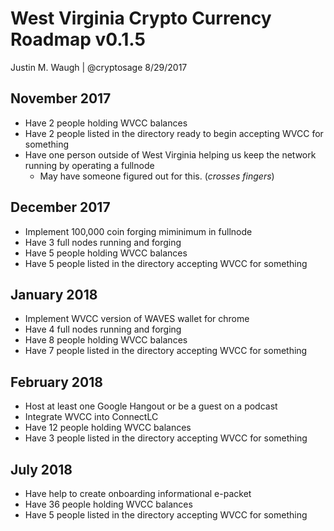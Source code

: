 # West Virginia Crypto Currency Roadmap v0.1.5
Justin M. Waugh | @cryptosage
8/29/2017

November 2017
----------------

* Have 2 people holding WVCC balances
* Have 2 people listed in the directory ready to begin accepting WVCC for something
* Have one person outside of West Virginia helping us keep the network running by operating a fullnode
  - May have someone figured out for this. (*crosses fingers*)
  

December 2017
----------------

* Implement 100,000 coin forging miminimum in fullnode
* Have 3 full nodes running and forging
* Have 5 people holding WVCC balances
* Have 5 people listed in the directory accepting WVCC for something


January 2018
----------------

* Implement WVCC version of WAVES wallet for chrome
* Have 4 full nodes running and forging
* Have 8 people holding WVCC balances
* Have 7 people listed in the directory accepting WVCC for something

February 2018
----------------

* Host at least one Google Hangout or be a guest on a podcast
* Integrate WVCC into ConnectLC
* Have 12 people holding WVCC balances
* Have 3 people listed in the directory accepting WVCC for something

July 2018
----------------


* Have help to create onboarding informational e-packet
* Have 36 people holding WVCC balances
* Have 5 people listed in the directory accepting WVCC for something
